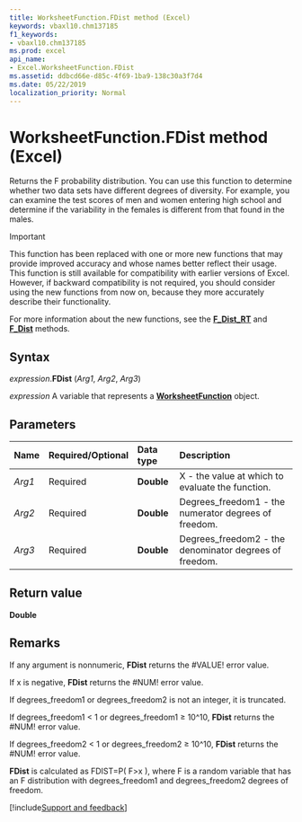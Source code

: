 ```yaml
---
title: WorksheetFunction.FDist method (Excel)
keywords: vbaxl10.chm137185
f1_keywords:
- vbaxl10.chm137185
ms.prod: excel
api_name:
- Excel.WorksheetFunction.FDist
ms.assetid: ddbcd66e-d85c-4f69-1ba9-138c30a3f7d4
ms.date: 05/22/2019
localization_priority: Normal
---
```



# WorksheetFunction.FDist method (Excel)

Returns the F probability distribution. You can use this function to determine whether two data sets have different degrees of diversity. For example, you can examine the test scores of men and women entering high school and determine if the variability in the females is different from that found in the males.

> [!IMPORTANT] 
> This function has been replaced with one or more new functions that may provide improved accuracy and whose names better reflect their usage. This function is still available for compatibility with earlier versions of Excel. However, if backward compatibility is not required, you should consider using the new functions from now on, because they more accurately describe their functionality.
> 
> For more information about the new functions, see the **[F_Dist_RT](Excel.WorksheetFunction.F_Dist_RT.md)** and **[F_Dist](Excel.WorksheetFunction.F_Dist.md)** methods.

## Syntax

_expression_.**FDist** (_Arg1_, _Arg2_, _Arg3_)

_expression_ A variable that represents a **[WorksheetFunction](Excel.WorksheetFunction.md)** object.


## Parameters

|Name|Required/Optional|Data type|Description|
|:-----|:-----|:-----|:-----|
| _Arg1_|Required| **Double**|X - the value at which to evaluate the function.|
| _Arg2_|Required| **Double**|Degrees_freedom1 - the numerator degrees of freedom.|
| _Arg3_|Required| **Double**|Degrees_freedom2 - the denominator degrees of freedom.|

## Return value

**Double**


## Remarks

If any argument is nonnumeric, **FDist** returns the #VALUE! error value.
    
If x is negative, **FDist** returns the #NUM! error value.
    
If degrees_freedom1 or degrees_freedom2 is not an integer, it is truncated.
    
If degrees_freedom1 < 1 or degrees_freedom1 ≥ 10^10, **FDist** returns the #NUM! error value.
    
If degrees_freedom2 < 1 or degrees_freedom2 ≥ 10^10, **FDist** returns the #NUM! error value.
    
**FDist** is calculated as FDIST=P( F>x ), where F is a random variable that has an F distribution with degrees_freedom1 and degrees_freedom2 degrees of freedom.
    


[!include[Support and feedback](~/includes/feedback-boilerplate.md)]